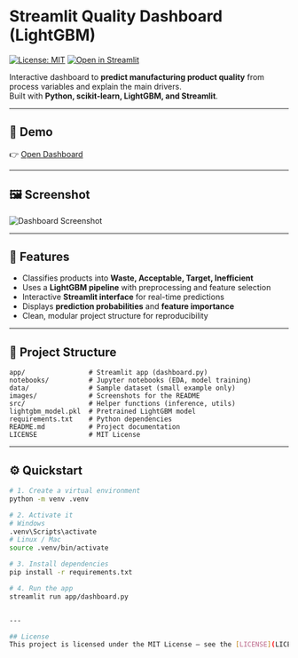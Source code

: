 # Streamlit Quality Dashboard (LightGBM)
[![License: MIT](https://img.shields.io/badge/License-MIT-green.svg)](LICENSE)
[![Open in Streamlit](https://img.shields.io/badge/Live-Dashboard-brightgreen)](<https://app-quality-dashboard-xzktf8sfvx8s7utc6cid2f.streamlit.app>)

Interactive dashboard to **predict manufacturing product quality** from process variables and explain the main drivers.  
Built with **Python, scikit-learn, LightGBM, and Streamlit**.

---

## 📖 Demo
👉 [Open Dashboard](<YOUR_STREAMLIT_APP_URL>)  

---

## 🖼️ Screenshot
![Dashboard Screenshot](images/dashboard.png)

---

## 🚀 Features
- Classifies products into **Waste, Acceptable, Target, Inefficient**  
- Uses a **LightGBM pipeline** with preprocessing and feature selection  
- Interactive **Streamlit interface** for real-time predictions  
- Displays **prediction probabilities** and **feature importance**  
- Clean, modular project structure for reproducibility  

---

## 📂 Project Structure
```
app/                # Streamlit app (dashboard.py)
notebooks/          # Jupyter notebooks (EDA, model training)
data/               # Sample dataset (small example only)
images/             # Screenshots for the README
src/                # Helper functions (inference, utils)
lightgbm_model.pkl  # Pretrained LightGBM model
requirements.txt    # Python dependencies
README.md           # Project documentation
LICENSE             # MIT License
```

---



## ⚙️ Quickstart
```bash
# 1. Create a virtual environment
python -m venv .venv

# 2. Activate it
# Windows
.venv\Scripts\activate
# Linux / Mac
source .venv/bin/activate

# 3. Install dependencies
pip install -r requirements.txt

# 4. Run the app
streamlit run app/dashboard.py


---

## License
This project is licensed under the MIT License – see the [LICENSE](LICENSE) file for details.
